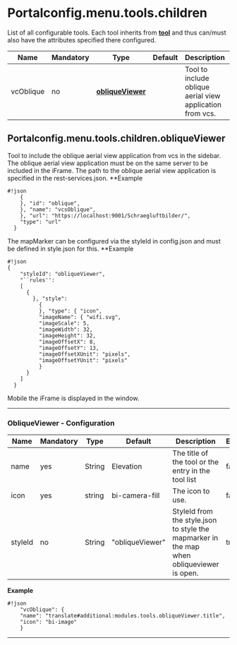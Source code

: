 # Portalconfig.menu.tools.children

List of all configurable tools. Each tool inherits from **[tool](#markdown-header-portalconfigmenutool)** and thus can/must also have the attributes specified there configured.

|Name|Mandatory|Type|Default|Description|Expert|
|----|-------------|---|-------|------------|------|
|vcOblique|no|**[obliqueViewer](#markdown-header-portalconfigmenutoolschildrenobliqueViewer)**||Tool to include oblique aerial view application from vcs.|false|



## Portalconfig.menu.tools.children.obliqueViewer

Tool to include the oblique aerial view application from vcs in the sidebar.
The oblique aerial view application must be on the same server to be included in the iFrame.
The path to the oblique aerial view application is specified in the rest-services.json.
**Example
```
#!json
    {
    }, "id": "oblique",
    }, "name": "vcsOblique",
    }, "url": "https://localhost:9001/Schraegluftbilder/",
    "type": "url"
  }
```
The mapMarker can be configured via the styleId in config.json and must be defined in style.json for this.
**Example
```
#!json
{
    "styleId": "obliqueViewer",
    "``rules'':
    [
      {
        }, "style":
          {
          }, "type": { "icon",
          "imageName": { "wifi.svg",
          "imageScale": 5,
          "imageWidth": 32,
          "imageHeight": 32,
          "imageOffsetX": 8,
          "imageOffsetY": 13,
          "imageOffsetXUnit": "pixels",
          "imageOffsetYUnit": "pixels"
          }
      }
    ]
  }
```

Mobile the iFrame is displayed in the window.

***


### ObliqueViewer - Configuration

|Name|Mandatory|Type|Default|Description|Expert|
|----|-------------|---|-------|------------|------|
|name|yes|String|Elevation|The title of the tool or the entry in the tool list|false|
|icon|yes|string|bi-camera-fill|The icon to use.|false|
|styleId|no|String|"obliqueViewer"|StyleId from the style.json to style the mapmarker in the map when obliqueviewer is open.|true|

**Example**
```
#!json
    "vcOblique": {
    "name": "translate#additional:modules.tools.obliqueViewer.title",
    "icon": "bi-image"
    }
```

***

